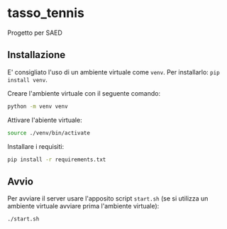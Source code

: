 # tasso_tennis

Progetto per SAED


## Installazione

E' consigliato l'uso di un ambiente virtuale come `venv`. Per installarlo: `pip install venv`.

Creare l'ambiente virtuale con il seguente comando:

```sh
python -m venv venv
```

Attivare l'abiente virtuale:

```sh
source ./venv/bin/activate
```

Installare i requisiti:

```sh
pip install -r requirements.txt
```

## Avvio

Per avviare il server usare l'apposito script `start.sh` (se si utilizza un ambiente virtuale avviare prima l'ambiente virtuale):

```sh
./start.sh
```